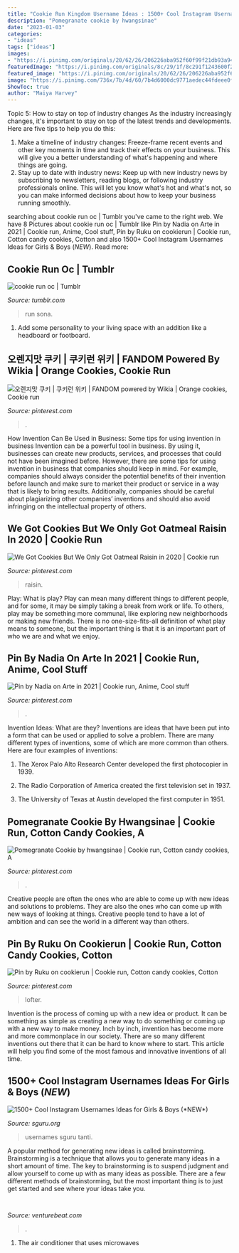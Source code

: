 ```yaml
---
title: "Cookie Run Kingdom Username Ideas : 1500+ Cool Instagram Usernames Ideas For Girls &amp; Boys (*new*)"
description: "Pomegranate cookie by hwangsinae"
date: "2023-01-03"
categories:
- "ideas"
tags: ["ideas"]
images:
- "https://i.pinimg.com/originals/20/62/26/206226aba952f60f99f21db93a94f1ec.png"
featuredImage: "https://i.pinimg.com/originals/8c/29/1f/8c291f1243600f26161d8aa63fa3fc43.jpg"
featured_image: "https://i.pinimg.com/originals/20/62/26/206226aba952f60f99f21db93a94f1ec.png"
image: "https://i.pinimg.com/736x/7b/4d/60/7b4d6000dc9771aedec44fdeee0fb102.jpg"
ShowToc: true
author: "Maiya Harvey"
---
```



Topic 5: How to stay on top of industry changes
As the industry increasingly changes, it's important to stay on top of the latest trends and developments. Here are five tips to help you do this:
1. Make a timeline of industry changes: Freeze-frame recent events and other key moments in time and track their effects on your business. This will give you a better understanding of what's happening and where things are going.
2. Stay up to date with industry news: Keep up with new industry news by subscribing to newsletters, reading blogs, or following industry professionals online. This will let you know what's hot and what's not, so you can make informed decisions about how to keep your business running smoothly.

	

		
searching about cookie run oc | Tumblr you've came to the right web. We have 8 Pictures about cookie run oc | Tumblr like Pin by Nadia on Arte in 2021 | Cookie run, Anime, Cool stuff, Pin by Ruku on cookierun | Cookie run, Cotton candy cookies, Cotton and also 1500+ Cool Instagram Usernames Ideas for Girls &amp; Boys (*NEW*). Read more:
		
    
## Cookie Run Oc | Tumblr

<img loading=lazy src="https://66.media.tumblr.com/dd8224da8e7b9927e07e5a5bf5bad208/e45f781f615da86f-9a/s500x750/3da06715ceaa04f0b42510f91d8befa8e5862525.png" onerror="this.onerror=null;this.src='https://tse2.mm.bing.net/th?id=OIP.wz9VJNPpdo3w41z8t0BjwgHaEI&amp;pid=15.1';" alt="cookie run oc | Tumblr">

_Source: tumblr.com_

>run sona. 

	

1. Add some personality to your living space with an addition like a headboard or footboard.

    
## 오렌지맛 쿠키 | 쿠키런 위키 | FANDOM Powered By Wikia | Orange Cookies, Cookie Run

<img loading=lazy src="https://i.pinimg.com/236x/be/d0/56/bed056c965befdbd4de20ba692a95e49.jpg?nii=t" onerror="this.onerror=null;this.src='https://tse1.mm.bing.net/th?id=OIP.hf75Z5XjPN_U_CIYBX0bRAAAAA&amp;pid=15.1';" alt="오렌지맛 쿠키 | 쿠키런 위키 | FANDOM powered by Wikia | Orange cookies, Cookie run">

_Source: pinterest.com_

>. 

	

How Invention Can Be Used in Business: Some tips for using invention in business
Invention can be a powerful tool in business. By using it, businesses can create new products, services, and processes that could not have been imagined before. However, there are some tips for using invention in business that companies should keep in mind. For example, companies should always consider the potential benefits of their invention before launch and make sure to market their product or service in a way that is likely to bring results. Additionally, companies should be careful about plagiarizing other companies’ inventions and should also avoid infringing on the intellectual property of others.

    
## We Got Cookies But We Only Got Oatmeal Raisin In 2020 | Cookie Run

<img loading=lazy src="https://i.pinimg.com/736x/7b/4d/60/7b4d6000dc9771aedec44fdeee0fb102.jpg" onerror="this.onerror=null;this.src='https://tse2.mm.bing.net/th?id=OIP.bFUNDUjNpGXn775M8qh4zgHaKH&amp;pid=15.1';" alt="We Got Cookies But We Only Got Oatmeal Raisin in 2020 | Cookie run">

_Source: pinterest.com_

>raisin. 

	

Play: What is play?
Play can mean many different things to different people, and for some, it may be simply taking a break from work or life. To others, play may be something more communal, like exploring new neighborhoods or making new friends. There is no one-size-fits-all definition of what play means to someone, but the important thing is that it is an important part of who we are and what we enjoy.

    
## Pin By Nadia On Arte In 2021 | Cookie Run, Anime, Cool Stuff

<img loading=lazy src="https://i.pinimg.com/736x/d4/b8/f8/d4b8f8476b89346f37583ef4239eaf7b.jpg" onerror="this.onerror=null;this.src='https://tse4.mm.bing.net/th?id=OIP.OVFBYdrX5BBXQEtXcnrKfwHaFZ&amp;pid=15.1';" alt="Pin by Nadia on Arte in 2021 | Cookie run, Anime, Cool stuff">

_Source: pinterest.com_

>. 

	

Invention Ideas: What are they?
Inventions are ideas that have been put into a form that can be used or applied to solve a problem. There are many different types of inventions, some of which are more common than others. Here are four examples of inventions:
1. The Xerox Palo Alto Research Center developed the first photocopier in 1939.

2. The Radio Corporation of America created the first television set in 1937.

3. The University of Texas at Austin developed the first computer in 1951.


    
## Pomegranate Cookie By Hwangsinae | Cookie Run, Cotton Candy Cookies, A

<img loading=lazy src="https://i.pinimg.com/originals/20/62/26/206226aba952f60f99f21db93a94f1ec.png" onerror="this.onerror=null;this.src='https://tse4.mm.bing.net/th?id=OIP.-8VTo0uX5aY55RXTfApCJwHaNK&amp;pid=15.1';" alt="Pomegranate Cookie by hwangsinae | Cookie run, Cotton candy cookies, A">

_Source: pinterest.com_

>. 

	

Creative people are often the ones who are able to come up with new ideas and solutions to problems. They are also the ones who can come up with new ways of looking at things. Creative people tend to have a lot of ambition and can see the world in a different way than others.

    
## Pin By Ruku On Cookierun | Cookie Run, Cotton Candy Cookies, Cotton

<img loading=lazy src="https://i.pinimg.com/originals/8c/29/1f/8c291f1243600f26161d8aa63fa3fc43.jpg" onerror="this.onerror=null;this.src='https://tse2.mm.bing.net/th?id=OIP.DXranKo45BRFkc5qFdv-mQHaJJ&amp;pid=15.1';" alt="Pin by Ruku on cookierun | Cookie run, Cotton candy cookies, Cotton">

_Source: pinterest.com_

>lofter. 

	

Invention is the process of coming up with a new idea or product. It can be something as simple as creating a new way to do something or coming up with a new way to make money. Inch by inch, invention has become more and more commonplace in our society. There are so many different inventions out there that it can be hard to know where to start. This article will help you find some of the most famous and innovative inventions of all time.

    
## 1500+ Cool Instagram Usernames Ideas For Girls &amp; Boys (*NEW*)

<img loading=lazy src="https://sguru.org/wp-content/uploads/2017/05/Best-Instagram-Names.png" onerror="this.onerror=null;this.src='https://tse4.mm.bing.net/th?id=OIP.7lRbxvgsybOo7MY1M02rWAAAAA&amp;pid=15.1';" alt="1500+ Cool Instagram Usernames Ideas for Girls &amp; Boys (*NEW*)">

_Source: sguru.org_

>usernames sguru tanti. 

	

A popular method for generating new ideas is called brainstorming. Brainstorming is a technique that allows you to generate many ideas in a short amount of time. The key to brainstorming is to suspend judgment and allow yourself to come up with as many ideas as possible. There are a few different methods of brainstorming, but the most important thing is to just get started and see where your ideas take you.

    
## 

<img loading=lazy src="https://venturebeat.com/wp-content/uploads/2020/03/Untitled-3.png" onerror="this.onerror=null;this.src='https://tse1.mm.bing.net/th?id=OIP.VtFVHWfgxT-m_98Vx16wFQHaEH&amp;pid=15.1';" alt="">

_Source: venturebeat.com_

>. 

	

1. The air conditioner that uses microwaves

